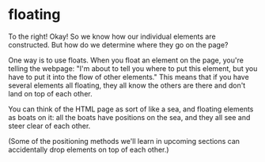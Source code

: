 # floating
To the right!
Okay! So we know how our individual elements are constructed. But how do we determine where they go on the page?

One way is to use floats. When you float an element on the page, you're telling the webpage: "I'm about to tell you where to put this element, but you have to put it into the flow of other elements." This means that if you have several elements all floating, they all know the others are there and don't land on top of each other.

You can think of the HTML page as sort of like a sea, and floating elements as boats on it: all the boats have positions on the sea, and they all see and steer clear of each other.

(Some of the positioning methods we'll learn in upcoming sections can accidentally drop elements on top of each other.)
